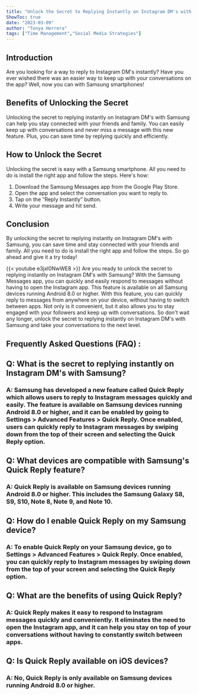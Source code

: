 ```yaml
---
title: "Unlock the Secret to Replying Instantly on Instagram DM's with Samsung! "
ShowToc: true 
date: "2023-03-09"
author: "Tonya Herrera" 
tags: ["Time Management","Social Media Strategies"]
---
```

## Introduction 

Are you looking for a way to reply to Instagram DM's instantly? Have you ever wished there was an easier way to keep up with your conversations on the app? Well, now you can with Samsung smartphones! 

## Benefits of Unlocking the Secret

Unlocking the secret to replying instantly on Instagram DM's with Samsung can help you stay connected with your friends and family. You can easily keep up with conversations and never miss a message with this new feature. Plus, you can save time by replying quickly and efficiently. 

## How to Unlock the Secret 

Unlocking the secret is easy with a Samsung smartphone. All you need to do is install the right app and follow the steps. Here's how: 

1. Download the Samsung Messages app from the Google Play Store. 
2. Open the app and select the conversation you want to reply to. 
3. Tap on the “Reply Instantly” button. 
4. Write your message and hit send. 

## Conclusion 

By unlocking the secret to replying instantly on Instagram DM's with Samsung, you can save time and stay connected with your friends and family. All you need to do is install the right app and follow the steps. So go ahead and give it a try today!

{{< youtube e3jxl0NwWE8 >}} 
Are you ready to unlock the secret to replying instantly on Instagram DM's with Samsung? With the Samsung Messages app, you can quickly and easily respond to messages without having to open the Instagram app. This feature is available on all Samsung devices running Android 8.0 or higher. With this feature, you can quickly reply to messages from anywhere on your device, without having to switch between apps. Not only is it convenient, but it also allows you to stay engaged with your followers and keep up with conversations. So don't wait any longer, unlock the secret to replying instantly on Instagram DM's with Samsung and take your conversations to the next level.

## Frequently Asked Questions (FAQ) :
<h2>Q: What is the secret to replying instantly on Instagram DM's with Samsung?</h2>

<h3>A: Samsung has developed a new feature called Quick Reply which allows users to reply to Instagram messages quickly and easily. The feature is available on Samsung devices running Android 8.0 or higher, and it can be enabled by going to Settings > Advanced Features > Quick Reply. Once enabled, users can quickly reply to Instagram messages by swiping down from the top of their screen and selecting the Quick Reply option.</h3>

<h2>Q: What devices are compatible with Samsung's Quick Reply feature?</h2>

<h3>A: Quick Reply is available on Samsung devices running Android 8.0 or higher. This includes the Samsung Galaxy S8, S9, S10, Note 8, Note 9, and Note 10.</h3>

<h2>Q: How do I enable Quick Reply on my Samsung device?</h2>

<h3>A: To enable Quick Reply on your Samsung device, go to Settings > Advanced Features > Quick Reply. Once enabled, you can quickly reply to Instagram messages by swiping down from the top of your screen and selecting the Quick Reply option.</h3>

<h2>Q: What are the benefits of using Quick Reply?</h2>

<h3>A: Quick Reply makes it easy to respond to Instagram messages quickly and conveniently. It eliminates the need to open the Instagram app, and it can help you stay on top of your conversations without having to constantly switch between apps.</h3>

<h2>Q: Is Quick Reply available on iOS devices?</h2>

<h3>A: No, Quick Reply is only available on Samsung devices running Android 8.0 or higher.</h3>


